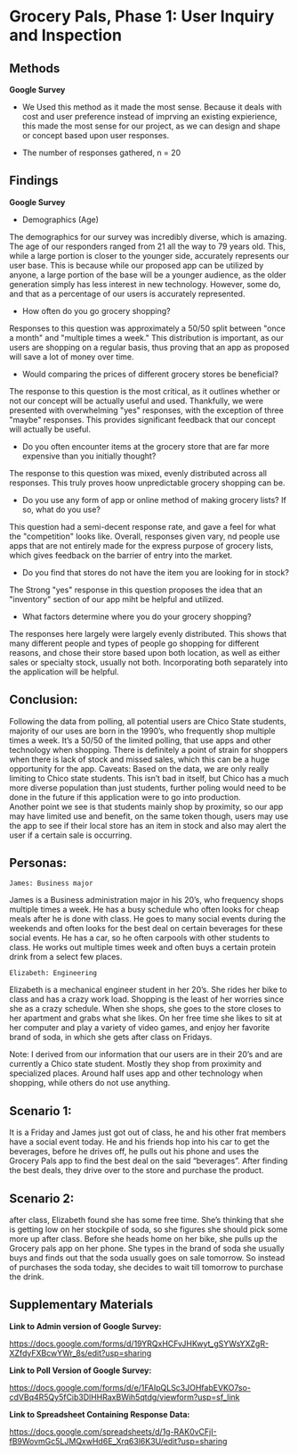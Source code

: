 # Grocery Pals, Phase 1: User Inquiry and Inspection

## Methods

**Google Survey**

* We Used this method as it made the most sense. Because it deals with cost and user preference instead of imprving an existing expierience, this made the most sense for our project, as we can design and shape or concept based upon user responses.

* The number of responses gathered, n = 20

## Findings

**Google Survey**

* Demographics (Age)

The demographics for our survey was incredibly diverse, which is amazing. The age of our responders ranged from 21 all the way to 79 years old. This, while a large portion is closer to the younger side, accurately represents our user base. This is because while our proposed app can be utilized by anyone, a large portion of the base will be a younger audience, as the older generation simply has less interest in new technology. However, some do, and that as a percentage of our users is accurately represented.

* How often do you go grocery shopping?

Responses to this question was approximately a 50/50 split between "once a month" and "multiple times a week." This distribution is important, as our users are shopping on a regular basis, thus proving that an app as proposed will save a lot of money over time. 

* Would comparing the prices of different grocery stores be beneficial?

The response to this question is the most critical, as it outlines whether or not our concept will be actually useful and used. Thankfully, we were presented with overwhelming "yes" responses, with the exception of three "maybe" responses. This provides significant feedback that our concept will actually be useful.

* Do you often encounter items at the grocery store that are far more expensive than you initially thought?

The response to this question was mixed, evenly distributed across all responses. This truly proves hoow unpredictable grocery shopping can be. 

* Do you use any form of app or online method of making grocery lists? If so, what do you use?

This question had a semi-decent response rate, and gave a feel for what the "competition" looks like. Overall, responses given vary, nd people use apps that are not entirely made for the express purpose of grocery lists, which gives feedback on the barrier of entry into the market.

* Do you find that stores do not have the item you are looking for in stock?

The Strong "yes" response in this question proposes the idea that an "inventory" section of our app miht be helpful and utilized. 

* What factors determine where you do your grocery shopping?

The responses here largely were largely evenly distributed. This shows that many different people and types of people go shopping for different reasons, and chose their store based upon both location, as well as either sales or specialty stock, usually not both. Incorporating both separately into the application will be helpful. 

## Conclusion:
Following the data from polling, all potential users are Chico State students, majority of our uses are born in the 1990’s, who frequently shop multiple times a week.  It’s a 50/50 of the limited polling, that use apps and other technology when shopping. There is definitely a point of strain for shoppers when there is lack of stock and missed sales, which this can be a huge opportunity for the app. 
Caveats:
Based on the data, we are only really limiting to Chico state students. This isn’t bad in itself, but Chico has a much more diverse population than just students, further poling would need to be done in the future if this application were to go into production.  
Another point we see is that students mainly shop by proximity, so our app may have limited use and benefit, on the same token though, users may use the app to see if their local store has an item in stock and also may alert the user if a certain sale is occurring.  

## Personas:
	James: Business major
James is a Business administration major in his 20’s, who frequency shops multiple times a week. He has a busy schedule who often looks for cheap meals after he is done with class. He goes to many social events during the weekends and often looks for the best deal on certain beverages for these social events. He has a car, so he often carpools with other students to class. He works out multiple times week and often buys a certain protein drink from a select few places.


	Elizabeth: Engineering
Elizabeth is a mechanical engineer student in her 20’s. She rides her bike to class and has a crazy work load. Shopping is the least of her worries since she as a crazy schedule. When she shops, she goes to the store closes to her apartment and grabs what she likes. On her free time she likes to sit at her computer and play a variety of video games, and enjoy her favorite brand of soda, in which she gets after class on Fridays. 


Note: I derived from our information that our users are in their 20’s and are currently a Chico state student. Mostly they shop from proximity and specialized places. Around half uses app and other technology when shopping, while others do not use anything. 


## Scenario 1: 
It is a Friday and James just got out of class, he and his other frat members have a social event today. He and his friends hop into his car to get the beverages, before he drives off, he pulls out his phone and uses the Grocery Pals app to find the best deal on the said “beverages”. After finding the best deals, they drive over to the store and purchase the product.

## Scenario 2:
after class, Elizabeth found she has some free time. She’s thinking that she is getting low on her stockpile of soda, so she figures she should pick some more up after class. Before she heads home on her bike, she pulls up the Grocery pals app on her phone. She types in the brand of soda she usually buys and finds out that the soda usually goes on sale tomorrow. So instead of purchases the soda today, she decides to wait till tomorrow to purchase the drink. 


## Supplementary Materials

**Link to Admin version of Google Survey:**

https://docs.google.com/forms/d/19YRQxHCFvJHKwyt_gSYWsYXZgR-XZfdyFXBcwYWr_8s/edit?usp=sharing

**Link to Poll Version of Google Survey:**

https://docs.google.com/forms/d/e/1FAIpQLSc3JOHfabEVKO7so-cdVBq4R5Qy5fCib3DlHHRaxBWih5qtdg/viewform?usp=sf_link

**Link to Spreadsheet Containing Response Data:**

https://docs.google.com/spreadsheets/d/1g-RAK0vCFjI-fB9WovmGc5LJMQxwHd6E_Xrq63l6K3U/edit?usp=sharing 


